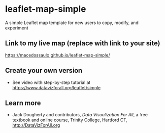 # leaflet-map-simple
A simple Leaflet map template for new users to copy, modify, and experiment

## Link to my live map (replace with link to your site)

https://macedossaulo.github.io/leaflet-map-simple/

## Create your own version
- See video with step-by-step tutorial at https://www.datavizforall.org/leaflet/simple

## Learn more
- Jack Dougherty and contributors, *Data Visualization For All*, a free textbook and online course, Trinity College, Hartford CT, http://DataVizForAll.org
